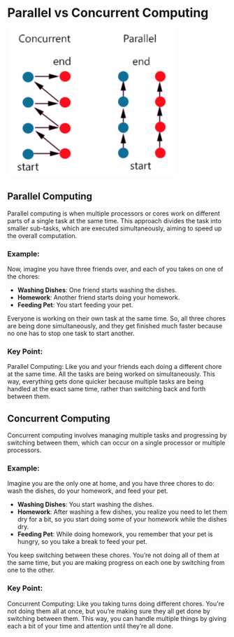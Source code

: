 # Parallel vs Concurrent Computing

![Concurrent & parallel Computing](./parallel.png)


## Parallel Computing
Parallel computing is when multiple processors or cores work on different parts of a single task at the same time. This approach divides the task into smaller sub-tasks, which are executed simultaneously, aiming to speed up the overall computation.

### Example:
Now, imagine you have three friends over, and each of you takes on one of the chores:
- **Washing Dishes**: One friend starts washing the dishes.
- **Homework**: Another friend starts doing your homework.
- **Feeding Pet**: You start feeding your pet.

Everyone is working on their own task at the same time. So, all three chores are being done simultaneously, and they get finished much faster because no one has to stop one task to start another.

### Key Point:
Parallel Computing: Like you and your friends each doing a different chore at the same time. All the tasks are being worked on simultaneously.
This way, everything gets done quicker because multiple tasks are being handled at the exact same time, rather than switching back and forth between them.

## Concurrent Computing
Concurrent computing involves managing multiple tasks and progressing by switching between them, which can occur on a single processor or multiple processors.

### Example:
Imagine you are the only one at home, and you have three chores to do: wash the dishes, do your homework, and feed your pet.
- **Washing Dishes**: You start washing the dishes.
- **Homework**: After washing a few dishes, you realize you need to let them dry for a bit, so you start doing some of your homework while the dishes dry.
- **Feeding Pet**: While doing homework, you remember that your pet is hungry, so you take a break to feed your pet.

You keep switching between these chores. You’re not doing all of them at the same time, but you are making progress on each one by switching from one to the other.

### Key Point:
Concurrent Computing: Like you taking turns doing different chores. You're not doing them all at once, but you’re making sure they all get done by switching between them.
This way, you can handle multiple things by giving each a bit of your time and attention until they’re all done.
